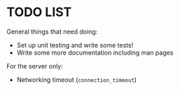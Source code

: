 TODO LIST
=========

General things that need doing:

  * Set up unit testing and write some tests!
  * Write some more documentation including man pages

For the server only:

  * Networking timeout (`connection_timeout`)

<!-- vim: set ft=markdown : -->
